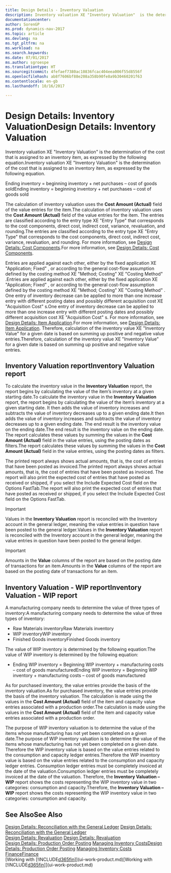 ```yaml
---
title: Design Details - Inventory Valuation
description: Inventory valuation XE "Inventory Valuation"  is the determination of the cost that is assigned to an inventory item, as expressed by the following equation.
documentationcenter: 
author: SorenGP
ms.prod: dynamics-nav-2017
ms.topic: article
ms.devlang: na
ms.tgt_pltfrm: na
ms.workload: na
ms.search.keywords: 
ms.date: 07/01/2017
ms.author: sgroespe
ms.translationtype: HT
ms.sourcegitcommit: 4fefaef7380ac10836fcac404eea006f55d8556f
ms.openlocfilehash: ab8f7606bf88e208a358b90fe8a9b30460201f63
ms.contentlocale: en-gb
ms.lasthandoff: 10/16/2017

---
```

# <a name="design-details-inventory-valuation"></a><span data-ttu-id="88bbd-103">Design Details: Inventory Valuation</span><span class="sxs-lookup"><span data-stu-id="88bbd-103">Design Details: Inventory Valuation</span></span>
<span data-ttu-id="88bbd-104">Inventory valuation XE "Inventory Valuation"  is the determination of the cost that is assigned to an inventory item, as expressed by the following equation.</span><span class="sxs-lookup"><span data-stu-id="88bbd-104">Inventory valuation XE "Inventory Valuation"  is the determination of the cost that is assigned to an inventory item, as expressed by the following equation.</span></span>  

<span data-ttu-id="88bbd-105">Ending inventory = beginning inventory + net purchases – cost of goods sold</span><span class="sxs-lookup"><span data-stu-id="88bbd-105">Ending inventory = beginning inventory + net purchases – cost of goods sold</span></span>  

<span data-ttu-id="88bbd-106">The calculation of inventory valuation uses the **Cost Amount (Actual)** field of the value entries for the item.</span><span class="sxs-lookup"><span data-stu-id="88bbd-106">The calculation of inventory valuation uses the **Cost Amount (Actual)** field of the value entries for the item.</span></span> <span data-ttu-id="88bbd-107">The entries are classified according to the entry type XE "Entry Type"  that corresponds to the cost components, direct cost, indirect cost, variance, revaluation, and rounding.</span><span class="sxs-lookup"><span data-stu-id="88bbd-107">The entries are classified according to the entry type XE "Entry Type"  that corresponds to the cost components, direct cost, indirect cost, variance, revaluation, and rounding.</span></span> <span data-ttu-id="88bbd-108">For more information, see [Design Details: Cost Components](design-details-cost-components.md).</span><span class="sxs-lookup"><span data-stu-id="88bbd-108">For more information, see [Design Details: Cost Components](design-details-cost-components.md).</span></span>  

<span data-ttu-id="88bbd-109">Entries are applied against each other, either by the fixed application XE "Application; Fixed" , or according to the general cost-flow assumption defined by the costing method XE "Method; Costing"  XE "Costing Method" .</span><span class="sxs-lookup"><span data-stu-id="88bbd-109">Entries are applied against each other, either by the fixed application XE "Application; Fixed" , or according to the general cost-flow assumption defined by the costing method XE "Method; Costing"  XE "Costing Method" .</span></span> <span data-ttu-id="88bbd-110">One entry of inventory decrease can be applied to more than one increase entry with different posting dates and possibly different acquisition cost XE "Acquisition Cost" s.</span><span class="sxs-lookup"><span data-stu-id="88bbd-110">One entry of inventory decrease can be applied to more than one increase entry with different posting dates and possibly different acquisition cost XE "Acquisition Cost" s.</span></span> <span data-ttu-id="88bbd-111">For more information, see [Design Details: Item Application](design-details-item-application.md).</span><span class="sxs-lookup"><span data-stu-id="88bbd-111">For more information, see [Design Details: Item Application](design-details-item-application.md).</span></span> <span data-ttu-id="88bbd-112">Therefore, calculation of the inventory value XE "Inventory Value"  for a given date is based on summing up positive and negative value entries.</span><span class="sxs-lookup"><span data-stu-id="88bbd-112">Therefore, calculation of the inventory value XE "Inventory Value"  for a given date is based on summing up positive and negative value entries.</span></span>  

## <a name="inventory-valuation-report"></a><span data-ttu-id="88bbd-113">Inventory Valuation report</span><span class="sxs-lookup"><span data-stu-id="88bbd-113">Inventory Valuation report</span></span>  
<span data-ttu-id="88bbd-114">To calculate the inventory value in the **Inventory Valuation** report, the report begins by calculating the value of the item’s inventory at a given starting date.</span><span class="sxs-lookup"><span data-stu-id="88bbd-114">To calculate the inventory value in the **Inventory Valuation** report, the report begins by calculating the value of the item’s inventory at a given starting date.</span></span> <span data-ttu-id="88bbd-115">It then adds the value of inventory increases and subtracts the value of inventory decreases up to a given ending date.</span><span class="sxs-lookup"><span data-stu-id="88bbd-115">It then adds the value of inventory increases and subtracts the value of inventory decreases up to a given ending date.</span></span> <span data-ttu-id="88bbd-116">The end result is the inventory value on the ending date.</span><span class="sxs-lookup"><span data-stu-id="88bbd-116">The end result is the inventory value on the ending date.</span></span> <span data-ttu-id="88bbd-117">The report calculates these values by summing the values in the **Cost Amount (Actual)** field in the value entries, using the posting dates as filters.</span><span class="sxs-lookup"><span data-stu-id="88bbd-117">The report calculates these values by summing the values in the **Cost Amount (Actual)** field in the value entries, using the posting dates as filters.</span></span>  

<span data-ttu-id="88bbd-118">The printed report always shows actual amounts, that is, the cost of entries that have been posted as invoiced.</span><span class="sxs-lookup"><span data-stu-id="88bbd-118">The printed report always shows actual amounts, that is, the cost of entries that have been posted as invoiced.</span></span> <span data-ttu-id="88bbd-119">The report will also print the expected cost of entries that have posted as received or shipped, if you select the Include Expected Cost field on the Options FastTab.</span><span class="sxs-lookup"><span data-stu-id="88bbd-119">The report will also print the expected cost of entries that have posted as received or shipped, if you select the Include Expected Cost field on the Options FastTab.</span></span>  

> [!IMPORTANT]  
>  <span data-ttu-id="88bbd-120">Values in the **Inventory Valuation** report is reconciled with the Inventory account in the general ledger, meaning the value entries in question have been posted to the general ledger.</span><span class="sxs-lookup"><span data-stu-id="88bbd-120">Values in the **Inventory Valuation** report is reconciled with the Inventory account in the general ledger, meaning the value entries in question have been posted to the general ledger.</span></span>  

> [!IMPORTANT]  
>  <span data-ttu-id="88bbd-121">Amounts in the **Value** columns of the report are based on the posting date of transactions for an item.</span><span class="sxs-lookup"><span data-stu-id="88bbd-121">Amounts in the **Value** columns of the report are based on the posting date of transactions for an item.</span></span>  

## <a name="inventory-valuation---wip-report"></a><span data-ttu-id="88bbd-122">Inventory Valuation - WIP report</span><span class="sxs-lookup"><span data-stu-id="88bbd-122">Inventory Valuation - WIP report</span></span>  
<span data-ttu-id="88bbd-123">A manufacturing company needs to determine the value of three types of inventory:</span><span class="sxs-lookup"><span data-stu-id="88bbd-123">A manufacturing company needs to determine the value of three types of inventory:</span></span>  

* <span data-ttu-id="88bbd-124">Raw Materials inventory</span><span class="sxs-lookup"><span data-stu-id="88bbd-124">Raw Materials inventory</span></span>  
* <span data-ttu-id="88bbd-125">WIP inventory</span><span class="sxs-lookup"><span data-stu-id="88bbd-125">WIP inventory</span></span>  
* <span data-ttu-id="88bbd-126">Finished Goods inventory</span><span class="sxs-lookup"><span data-stu-id="88bbd-126">Finished Goods inventory</span></span>  

<span data-ttu-id="88bbd-127">The value of WIP inventory is determined by the following equation:</span><span class="sxs-lookup"><span data-stu-id="88bbd-127">The value of WIP inventory is determined by the following equation:</span></span>  

* <span data-ttu-id="88bbd-128">Ending WIP inventory = Beginning WIP inventory + manufacturing costs – cost of goods manufactured</span><span class="sxs-lookup"><span data-stu-id="88bbd-128">Ending WIP inventory = Beginning WIP inventory + manufacturing costs – cost of goods manufactured</span></span>  

<span data-ttu-id="88bbd-129">As for purchased inventory, the value entries provide the basis of the inventory valuation.</span><span class="sxs-lookup"><span data-stu-id="88bbd-129">As for purchased inventory, the value entries provide the basis of the inventory valuation.</span></span> <span data-ttu-id="88bbd-130">The calculation is made using the values in the **Cost Amount (Actual)** field of the item and capacity value entries associated with a production order.</span><span class="sxs-lookup"><span data-stu-id="88bbd-130">The calculation is made using the values in the **Cost Amount (Actual)** field of the item and capacity value entries associated with a production order.</span></span>  

<span data-ttu-id="88bbd-131">The purpose of WIP inventory valuation is to determine the value of the items whose manufacturing has not yet been completed on a given date.</span><span class="sxs-lookup"><span data-stu-id="88bbd-131">The purpose of WIP inventory valuation is to determine the value of the items whose manufacturing has not yet been completed on a given date.</span></span> <span data-ttu-id="88bbd-132">Therefore the WIP inventory value is based on the value entries related to the consumption and capacity ledger entries.</span><span class="sxs-lookup"><span data-stu-id="88bbd-132">Therefore the WIP inventory value is based on the value entries related to the consumption and capacity ledger entries.</span></span> <span data-ttu-id="88bbd-133">Consumption ledger entries must be completely invoiced at the date of the valuation.</span><span class="sxs-lookup"><span data-stu-id="88bbd-133">Consumption ledger entries must be completely invoiced at the date of the valuation.</span></span> <span data-ttu-id="88bbd-134">Therefore, the **Inventory Valuation – WIP** report shows the costs representing the WIP inventory value in two categories: consumption and capacity.</span><span class="sxs-lookup"><span data-stu-id="88bbd-134">Therefore, the **Inventory Valuation – WIP** report shows the costs representing the WIP inventory value in two categories: consumption and capacity.</span></span>  

## <a name="see-also"></a><span data-ttu-id="88bbd-135">See Also</span><span class="sxs-lookup"><span data-stu-id="88bbd-135">See Also</span></span>  
<span data-ttu-id="88bbd-136">[Design Details: Reconciliation with the General Ledger](design-details-reconciliation-with-the-general-ledger.md) </span><span class="sxs-lookup"><span data-stu-id="88bbd-136">[Design Details: Reconciliation with the General Ledger](design-details-reconciliation-with-the-general-ledger.md) </span></span>  
<span data-ttu-id="88bbd-137">[Design Details: Revaluation](design-details-revaluation.md) </span><span class="sxs-lookup"><span data-stu-id="88bbd-137">[Design Details: Revaluation](design-details-revaluation.md) </span></span>  
<span data-ttu-id="88bbd-138">[Design Details: Production Order Posting](design-details-production-order-posting.md)
[Managing Inventory Costs](finance-manage-inventory-costs.md)</span><span class="sxs-lookup"><span data-stu-id="88bbd-138">[Design Details: Production Order Posting](design-details-production-order-posting.md)
[Managing Inventory Costs](finance-manage-inventory-costs.md)</span></span>  
[<span data-ttu-id="88bbd-139">Finance</span><span class="sxs-lookup"><span data-stu-id="88bbd-139">Finance</span></span>](finance.md)  
<span data-ttu-id="88bbd-140">[Working with [!INCLUDE[d365fin](includes/d365fin_md.md)]](ui-work-product.md)</span><span class="sxs-lookup"><span data-stu-id="88bbd-140">[Working with [!INCLUDE[d365fin](includes/d365fin_md.md)]](ui-work-product.md)</span></span>

